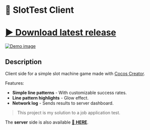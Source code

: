 # :slot_machine: SlotTest Client

# [:arrow_forward: Download latest release](https://github.com/FlavioFS/slot-test-client/releases)
[![Demo image](https://i.postimg.cc/63NhrYJX/slotclientdemo.gif)](https://github.com/FlavioFS/slot-test-client/releases)

## Description
Client side for a simple slot machine game made with [Cocos Creator](https://www.cocos.com/en/products#CocosCreator).

Features:
 - **Simple line patterns** - With customizable success rates.
 - **Line pattern highlights** - Glow effect.
 - **Network log** - Sends results to server dashboard.

> This project is my solution to a job application test.

The **server** side is also available [:slot_machine: **HERE**](https://github.com/FlavioFS/slot-test-server).